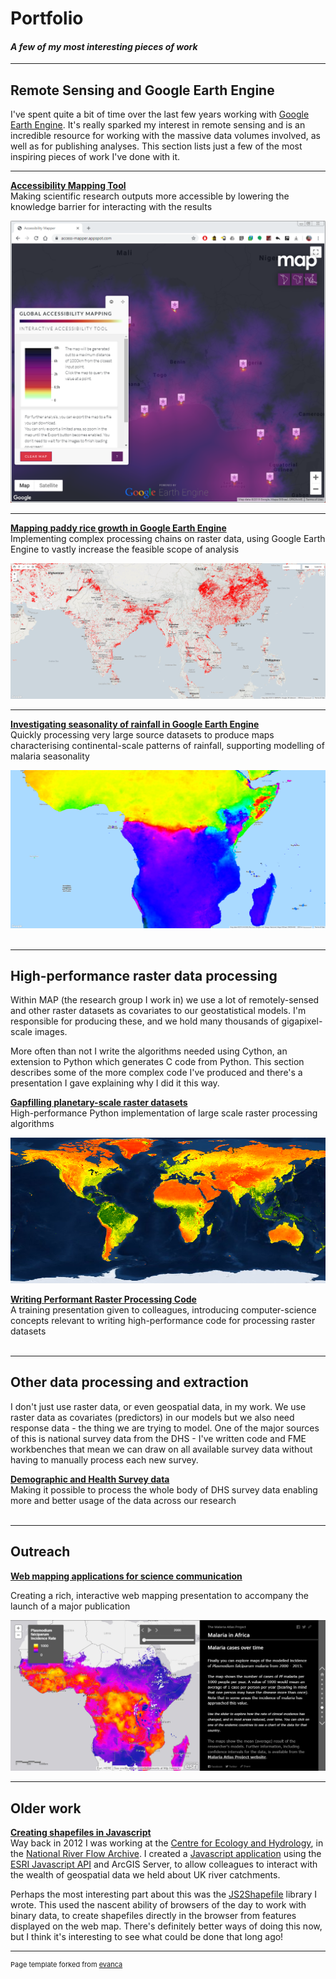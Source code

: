 # Portfolio

#### *A few of my most interesting pieces of work*

---

## Remote Sensing and Google Earth Engine 
I've spent quite a bit of time over the last few years working with <a href="https://earthengine.google.com" target="_blank">Google Earth Engine</a>. It's really sparked my interest in remote sensing and is an incredible resource for working with the massive data volumes involved, as well as for publishing analyses. This section lists just a few of the most inspiring pieces of work I've done with it.

---

**[Accessibility Mapping Tool](/pages/accessibility)**
<br>Making scientific research outputs more accessible by lowering the knowledge barrier for interacting with the results

<img src="images/accessibility/access-mapper.PNG?raw=true"/>

---
**[Mapping paddy rice growth in Google Earth Engine](/pages/rice)**
<br>Implementing complex processing chains on raster data, using Google Earth Engine to vastly increase the feasible scope of analysis

<img src="images/rice/rice_crop.png?raw=true"/>

---
**[Investigating seasonality of rainfall in Google Earth Engine](/pages/seasonality)**
<br>Quickly processing very large source datasets to produce maps characterising continental-scale patterns of rainfall, supporting modelling of malaria seasonality

<img src="images/seasonality/single_season_onset_africa.png">
<br><br>

---

## High-performance raster data processing
Within MAP (the research group I work in) we use a lot of remotely-sensed and other raster datasets as covariates to our geostatistical models. I'm responsible for producing these, and we hold many thousands of gigapixel-scale images. 

More often than not I write the algorithms needed using Cython, an extension to Python which generates C code from Python. This section describes some of the more complex code I've produced and there's a presentation I gave explaining why I did it this way.

**[Gapfilling planetary-scale raster datasets](/pages/gapfilling)**
<br>High-performance Python implementation of large scale raster processing algorithms

<img src="images/gapfilling/evi_sample_2016_mean.png?raw=true"/>

**<a href="https://github.com/harry-gibson/raster-processing-theory" target="_blank">Writing Performant Raster Processing Code</a>**
<br>
A training presentation given to colleagues, introducing computer-science concepts 
   relevant to writing high-performance code for processing raster datasets
<br><br>

---

## Other data processing and extraction
I don't just use raster data, or even geospatial data, in my work. We use raster data as covariates (predictors) in our models but we also need response data - the thing we are trying to model. One of the major sources of this is national survey data from the DHS - I've written code and FME workbenches that mean we can draw on all available survey data without having to manually process each new survey.

**[Demographic and Health Survey data](/pages/dhs-survey-data)**
<br>Making it possible to process the whole body of DHS survey data enabling more and better usage of the data across our research
<br><br>

---

## Outreach

**[Web mapping applications for science communication](/pages/online-tools)**

Creating a rich, interactive web mapping presentation to accompany the launch of a major publication

<img src="images/agol/story-map-temporal-crop.png?raw=true"/>

---
## Older work

**<a href="https://github.com/harry-gibson/js2shapefile" target="_blank">Creating shapefiles in Javascript</a>**
<br>
Way back in 2012 I was working at the <a href="https://www.ceh.ac.uk/" target="_blank">Centre for Ecology and Hydrology</a>, in the <a href="https://nrfa.ceh.ac.uk/" target="_blank">National River Flow Archive</a>. I created a <a href="https://github.com/harry-gibson/racquel" target="_blank">Javascript application</a> using the <a href="https://developers.arcgis.com/javascript/" target="_blank">ESRI Javascript API</a> and ArcGIS Server, to allow colleagues to interact with the wealth of geospatial data we held about UK river catchments.

Perhaps the most interesting part about this was the <a href="https://github.com/harry-gibson/js2shapefile" target="_blank">JS2Shapefile</a> library I wrote. This used the nascent ability of browsers of the day to work with binary data, to create shapefiles directly in the browser from features displayed on the web map. There's definitely better ways of doing this now, but I think it's interesting to see what could be done that long ago!


---
<p style="font-size:11px">Page template forked from <a href="https://github.com/evanca/quick-portfolio">evanca</a></p>
<!-- Remove above link if you don't want to attibute -->
